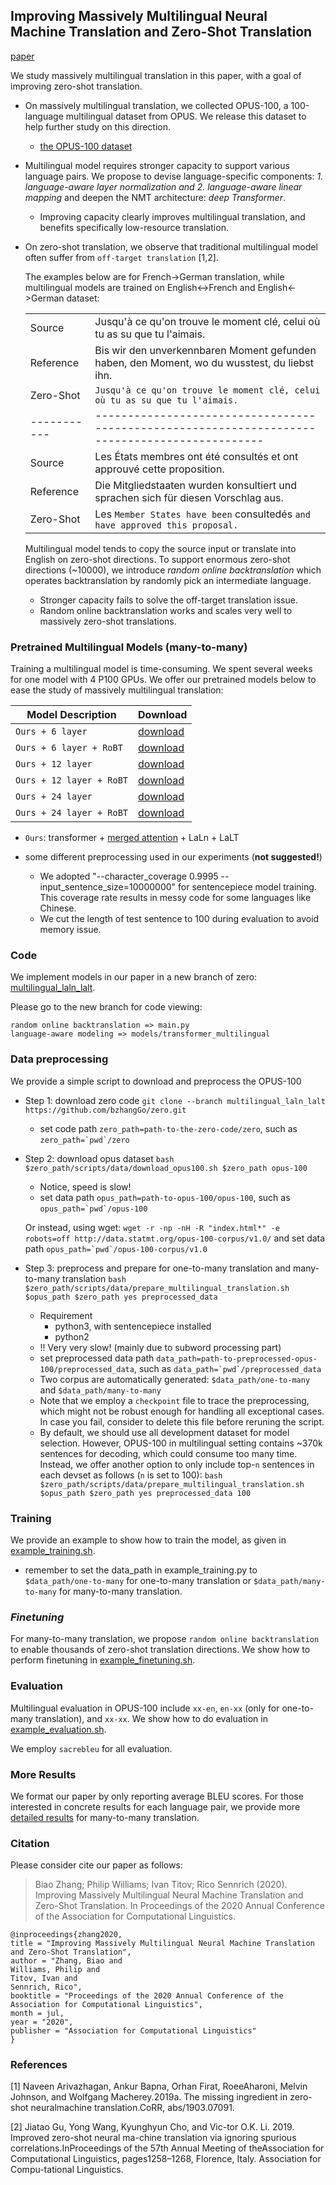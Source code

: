 ## Improving Massively Multilingual Neural Machine Translation and Zero-Shot Translation

[paper](http://arxiv.org/abs/2004.11867)

We study massively multilingual translation in this paper, 
with a goal of improving zero-shot translation.

* On massively multilingual translation, we collected OPUS-100, a 100-language multilingual dataset from OPUS.
We release this dataset to help further study on this direction.

  - [the OPUS-100 dataset](https://github.com/EdinburghNLP/opus-100-corpus)

* Multilingual model requires stronger capacity to support various language pairs. We propose to 
devise language-specific components: *1. language-aware layer normalization and 2. language-aware linear mapping* 
and deepen the NMT architecture: *deep Transformer*.

  - Improving capacity clearly improves multilingual translation, and benefits specifically low-resource translation.

* On zero-shot translation, we observe that traditional multilingual model 
often suffer from `off-target translation` [1,2].

    The examples below are for French->German translation, while multilingual models are trained on English<->French and 
    English<->German dataset:
    
    |           |                                                                                              |
    |-----------|----------------------------------------------------------------------------------------------|
    | Source    | Jusqu'à ce qu'on trouve le moment clé, celui où tu as su que tu l'aimais.                    |
    | Reference | Bis wir den unverkennbaren Moment gefunden haben, den Moment, wo du wusstest, du liebst ihn. |
    | Zero-Shot | `Jusqu'à ce qu'on trouve le moment clé, celui où tu as su que tu l'aimais.`                    |
    |-----------|----------------------------------------------------------------------------------------------|
    |   Source  | Les États membres ont été consultés et ont approuvé cette proposition.                       |
    | Reference | Die Mitgliedstaaten wurden konsultiert und sprachen sich für diesen Vorschlag aus.           |
    | Zero-Shot | Les `Member States have been` consultedés `and have approved this proposal.`              |
    
    Multilingual model tends to copy the source input or translate into English on zero-shot directions. To support
    enormous zero-shot directions (~10000), we introduce *random online backtranslation* which operates backtranslation
    by randomly pick an intermediate language.
    
  - Stronger capacity fails to solve the off-target translation issue.
  - Random online backtranslation works and scales very well to massively zero-shot translations.
  
### Pretrained Multilingual Models (many-to-many)

Training a multilingual model is time-consuming. We spent several weeks for one model with 4 P100 GPUs. We offer our
pretrained models below to ease the study of massively multilingual translation:

Model Description | Download
---|---
`Ours + 6 layer` | [download](http://data.statmt.org/bzhang/acl2020_multilingual/Ours-L6.tar.gz)
`Ours + 6 layer + RoBT` | [download](http://data.statmt.org/bzhang/acl2020_multilingual/Ours-L6-RoBT.tar.gz)
`Ours + 12 layer` | [download](http://data.statmt.org/bzhang/acl2020_multilingual/Ours-L12.tar.gz)
`Ours + 12 layer + RoBT` | [download](http://data.statmt.org/bzhang/acl2020_multilingual/Ours-L12-RoBT.tar.gz)
`Ours + 24 layer` | [download](http://data.statmt.org/bzhang/acl2020_multilingual/Ours-L24.tar.gz)
`Ours + 24 layer + RoBT` | [download](http://data.statmt.org/bzhang/acl2020_multilingual/Ours-L24-RoBT.tar.gz)

- `Ours`: transformer + [merged attention](https://github.com/bzhangGo/zero/blob/master/docs/depth_scale_init_and_merged_attention/README.md) + LaLn + LaLT

- some different preprocessing used in our experiments (**not suggested!**)
    * We adopted "--character_coverage 0.9995 --input_sentence_size=10000000" for 
    sentencepiece model training. This coverage rate results in messy code for some languages like Chinese.
    * We cut the length of test sentence to 100 during evaluation to avoid memory issue.
 
### Code

We implement models in our paper in a new branch of zero: 
[multilingual_laln_lalt](https://github.com/bzhangGo/zero/tree/multilingual_laln_lalt).

Please go to the new branch for code viewing:
```
random online backtranslation => main.py
language-aware modeling => models/transformer_multilingual
```

### Data preprocessing

We provide a simple script to download and preprocess the OPUS-100
* Step 1: download zero code `git clone --branch multilingual_laln_lalt https://github.com/bzhangGo/zero.git`
    - set code path `zero_path=path-to-the-zero-code/zero`, such as ```zero_path=`pwd`/zero```
* Step 2: download opus dataset `bash $zero_path/scripts/data/download_opus100.sh $zero_path opus-100`
    - Notice, speed is slow!
    - set data path `opus_path=path-to-opus-100/opus-100`, such as ```opus_path=`pwd`/opus-100```
  
  Or instead, using wget: `wget -r -np -nH -R "index.html*" -e robots=off http://data.statmt.org/opus-100-corpus/v1.0/`
  and set data path ```opus_path=`pwd`/opus-100-corpus/v1.0```
* Step 3: preprocess and prepare for one-to-many translation and many-to-many translation
`bash $zero_path/scripts/data/prepare_multilingual_translation.sh $opus_path $zero_path yes preprocessed_data`
    - Requirement
        - python3, with sentencepiece installed
        - python2
    - !! Very very slow! (mainly due to subword processing part)
    - set preprocessed data path `data_path=path-to-preprocessed-opus-100/preprocessed_data`, 
    such as ```data_path=`pwd`/preprocessed_data```
    - Two corpus are automatically generated: `$data_path/one-to-many` and `$data_path/many-to-many`
    - Note that we employ a `checkpoint` file to trace the preprocessing, which might not be robust enough for handling
    all exceptional cases. In case you fail, consider to delete this file before reruning the script.
    - By default, we should use all development dataset for model selection. However, OPUS-100 in multilingual setting
    contains ~370k sentences for decoding, which could consume too many time. Instead, we offer another option to only
    include top-`n` sentences in each devset as follows (`n` is set to 100):
    `bash $zero_path/scripts/data/prepare_multilingual_translation.sh $opus_path $zero_path yes preprocessed_data 100`

### Training

We provide an example to show how to train the model, as given in 
[example_training.sh](https://github.com/bzhangGo/zero/blob/multilingual_laln_lalt/scripts/data/example_training.sh).

* remember to set the data_path in example_training.py to `$data_path/one-to-many` for one-to-many translation 
or `$data_path/many-to-many` for many-to-many translation.

### *Finetuning*

For many-to-many translation, we propose `random online backtranslation` to enable thousands of zero-shot translation
directions. We show how to perform finetuning in 
[example_finetuning.sh](https://github.com/bzhangGo/zero/blob/multilingual_laln_lalt/scripts/data/example_finetuning.sh).

### Evaluation

Multilingual evaluation in OPUS-100 include `xx-en`, `en-xx` (only for one-to-many translation), and `xx-xx`.
We show how to do evaluation in 
[example_evaluation.sh](https://github.com/bzhangGo/zero/blob/multilingual_laln_lalt/scripts/data/example_evaluation.sh).

We employ `sacrebleu` for all evaluation.

### More Results

We format our paper by only reporting average BLEU scores. For those interested in concrete results for each 
language pair, we provide more [detailed results](many-to-many.xlsx) for many-to-many translation.

### Citation

Please consider cite our paper as follows:
>Biao Zhang; Philip Williams; Ivan Titov; Rico Sennrich (2020). 
Improving Massively Multilingual Neural Machine Translation and Zero-Shot Translation. 
In Proceedings of the 2020 Annual Conference of the Association for Computational Linguistics.
```
@inproceedings{zhang2020,
title = "Improving Massively Multilingual Neural Machine Translation and Zero-Shot Translation",
author = "Zhang, Biao and
Williams, Philip and
Titov, Ivan and
Sennrich, Rico",
booktitle = "Proceedings of the 2020 Annual Conference of the Association for Computational Linguistics",
month = jul,
year = "2020",
publisher = "Association for Computational Linguistics"
}
```

### References

[1] Naveen Arivazhagan, Ankur Bapna, Orhan Firat, RoeeAharoni, Melvin Johnson, and Wolfgang Macherey.2019a.   The missing ingredient in zero-shot neuralmachine translation.CoRR, abs/1903.07091.

[2] Jiatao  Gu,  Yong  Wang,  Kyunghyun  Cho,  and  Vic-tor O.K. Li. 2019.   Improved zero-shot neural ma-chine translation via ignoring spurious correlations.InProceedings  of  the  57th  Annual  Meeting  of  theAssociation  for  Computational  Linguistics,  pages1258–1268, Florence, Italy. Association for Compu-tational Linguistics.